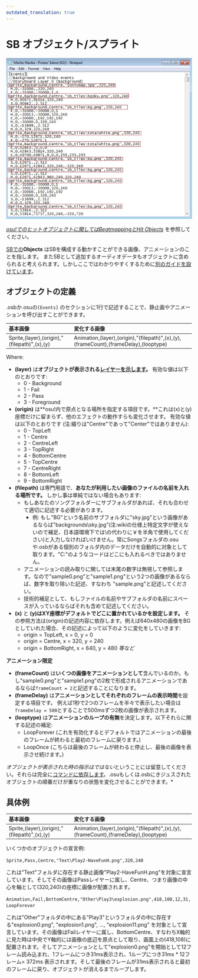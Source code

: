 ```yaml
---
outdated_translation: true
---
```


# SB オブジェクト/スプライト

![SB object/sprite call](img/SBS_Sprite.jpg "SB object/sprite call")

*[osu!でのヒットオブジェクトに関しては](/wiki/Game_mode/osu!)[Beatmappingと](/wiki/Beatmapping)[Hit Objects](/wiki/Hit_object)* を参照してください。

[SBでの](/wiki/Storyboard)**Objects** はSBを構成する動かすことができる画像、アニメーションのことを指します。 またSBとして追加するオーディオデータもオブジェクトに含められると考えられます。しかしここではわかりやすくするために[別のガイドを設けています](/wiki/Storyboard/Scripting/Audio)。

## オブジェクトの定義

.osbか.osuの`[Events]` のセクションに1行で記述することで、静止画やアニメーションを呼び出すことができます。

| 基本画像 | 変化する画像 |
| :-- | :-- |
| Sprite,(layer),(origin),"(filepath)",(x),(y) | Animation,(layer),(origin),"(filepath)",(x),(y),(frameCount),(frameDelay),(looptype) |

Where:

- **(layer)** は**オブジェクトが表示される[レイヤーを示します](/wiki/Storyboard/Scripting/General_Rules)。** 有効な値は以下のとおりです:
  - 0 - Background
  - 1 - Fail
  - 2 - Pass
  - 3 - Foreground
- **(origin)** は**osu!内で原点となる場所を指定する項目です。**これは(x)と(y)座標だけに留まらず、他のエフェクトの動作すらも変化させます。 有効な値は以下のとおりです (注:綴りは"Centre"であって"Center"ではありません):
  - 0 - TopLeft
  - 1 - Centre
  - 2 - CentreLeft
  - 3 - TopRight
  - 4 - BottomCentre
  - 5 - TopCentre
  - 7 - CentreRight
  - 8 - BottomLeft
  - 9 - BottomRight
- **(filepath)** は専門用語で、**あなたが利用したい画像のファイルの名前を入れる場所です。** しかし事は単純ではない場合もあります:
  - もしあなたのソングフォルダーにサブフォルダがあれば、それも合わせて適切に記述する必要があります。
    - 例: もし"BG"という名前のサブフォルダに"sky.jpg"という画像があるならば"backgrounds\\sky.jpg"(注:wikiの仕様上特定文字が使えないので補足、日本語環境下では\\の代わりに￥を半角で使用してください)と入力しなければいけません。常にSongsフォルダの.osuや.osbがある個別のフォルダ内のデータだけを自動的に対象として取ります。"C:"のようなコードはどこにも入れるべきではありません。
  - アニメーションの読み取りに関しては末尾の数字は無視して参照します。なので"sample0.png"と"sample1.png"という2つの画像があるならば、数字を取り除いた記述、すなわち "sample.png"と記述してください。
  - 技術的補足として、もしファイルの名前やサブフォルダの名前にスペースが入っているならばそれも含めて記述してください。
- **(x)** と **(y)**は**XY座標がデフォルトでどこに置かれているかを設定します。** その参照方法は(origin)の記述内容に依存します。例えば640x480の画像をBGとしていれた場合、その記述によって以下のように変化をしていきます:
  - origin = TopLeft, x = 0, y = 0
  - origin = Centre, x = 320, y = 240
  - origin = BottomRight, x = 640, y = 480
    *等など*

**アニメーション限定**

- **(frameCount)** は**いくつの画像をアニメーションとして**含んでいるのか。もし"sample0.png"と"sample1.png"の2枚で形成されるアニメーションであるならば`frameCount = 2`と記述することになります。
- **(frameDelay)** は**アニメーションとしてそれぞれのフレームの表示時間**を設定する項目です。 例えば1秒で2つのフレームを半々で表示したい場合は`frameDelay = 500`とすることで500msずつ2枚の画像が表示されます。
- **(looptype)** は**アニメーションのループの有無**を決定します。以下それらに関する記述の補足:
  - LoopForever (これを有効化するとデフォルトではアニメーションの最後のフレームが終わると最初のフレームに戻ります。)
  - LoopOnce (こちらは最後のフレームが終わると停止し、最後の画像を表示させ続けます。)

*オブジェクトが表示された時の指示はではない*ということには留意してください。それらは完全に[コマンドに依存します](/wiki/Storyboard/Scripting/Commands)。.osuもしくは.osbにきジュスされたオブジェクトの順番だけが重なりの状態を変化させることができます。*

## 具体例

| 基本画像 | 変化する画像 |
| :-- | :-- |
| Sprite,(layer),(origin),"(filepath)",(x),(y) | Animation,(layer),(origin),"(filepath)",(x),(y),(frameCount),(frameDelay),(looptype) |

いくつかのオブジェクトの宣言例:

`Sprite,Pass,Centre,"Text\Play2-HaveFunH.png",320,240`

これは"Text"フォルダに存在する静止画像"Play2-HaveFunH.png"を対象に宣言しています。そしてその画像はPassレイヤーに属し、Centre、つまり画像の中心を軸として(320,240)の座標に画像が配置されます。

`Animation,Fail,BottomCentre,"Other\Play3\explosion.png",418,108,12,31,LoopForever`

これは"Other"フォルダの中にある"Play3"というフォルダの中に存在する"explosion0.png", "explosion1.png", ..., "explosion11.png" を対象として宣言しています。その画像はFailレイヤーに属し、BottomCentre、すなわちX軸的に見た時は中央でY軸的には画像の底辺を原点として取り、画面上の(418,108)に配置されます。そしてアニメーションとして"explosion0.png"を開始として12フレーム読み込まれ、1フレームにつき31ms表示され、1ループにつき31ms * 12フレーム= 372ms 表示されます。そして最後のフレームが31ms表示されると最初のフレームに戻り、オブジェクトが消えるまでループします。
